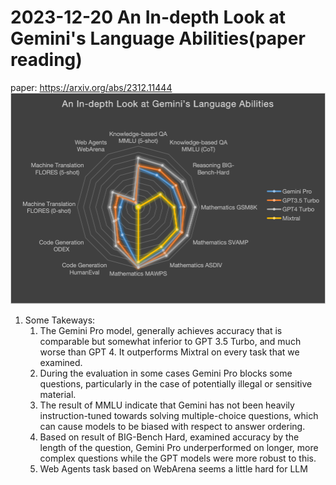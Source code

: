 
# 2023-12-20  An In-depth Look at Gemini's Language Abilities(paper reading)
  paper: https://arxiv.org/abs/2312.11444
![llm radar plot](/2023/2023-12/attachments/2023_12_20_llm_gemini.png)
 1. Some Takeways:
    1. The Gemini Pro model, generally achieves accuracy that is comparable but somewhat inferior to GPT 3.5 Turbo, and much worse than GPT 4. It outperforms Mixtral on every task that we examined.
    1. During the evaluation in some cases Gemini Pro blocks some questions, particularly in the case of potentially illegal or sensitive material.
    1. The result of MMLU indicate that Gemini has not been heavily instruction-tuned towards solving multiple-choice questions, which can cause models to be biased with respect to answer ordering.
    1. Based on result of BIG-Bench Hard, examined accuracy by the length of the question, Gemini Pro underperformed on longer, more complex questions while the GPT models were more robust to this.
    1. Web Agents task based on WebArena seems a little hard for LLM
